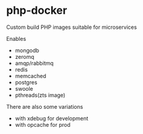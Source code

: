 # php-docker
Custom build PHP images suitable for microservices

Enables
- mongodb
- zeromq
- amqp/rabbitmq
- redis
- memcached
- postgres
- swoole
- pthreads(zts image)

There are also some variations
- with xdebug for development
- with opcache for prod
